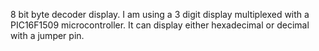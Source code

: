 8 bit byte decoder display. I am using a 3 digit display multiplexed with a PIC16F1509 microcontroller. It can display either hexadecimal or decimal with a jumper pin.
